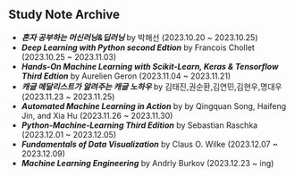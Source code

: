 ## **Study Note Archive**

* ***혼자 공부하는 머신러닝&딥러닝*** by 박해선 (2023.10.20 ~ 2023.10.25)
* ***Deep Learning with Python second Edtion*** by Francois Chollet (2023.10.25 ~ 2023.11.03)
* ***Hands-On Machine Learning with Scikit-Learn, Keras & Tensorflow Third Edtion*** by Aurelien Geron (2023.11.04 ~ 2023.11.21)
* ***캐글 메달리스트가 알려주는 캐글 노하우*** by 김태진,권순환,김연민,김현우,명대우 (2023.11.23 ~ 2023.11.25)
* ***Automated Machine Learning in Action*** by by Qingquan Song, Haifeng Jin, and Xia Hu (2023.11.26 ~ 2023.11.30)
* ***Python-Machine-Learning Third Edition*** by Sebastian Raschka (2023.12.01 ~ 2023.12.05)
* ***Fundamentals of Data Visualization*** by Claus O. Wilke (2023.12.07 ~ 2023.12.09)
* ***Machine Learning Engineering*** by Andrly Burkov (2023.12.23 ~ ing)
